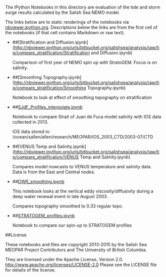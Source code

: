 The IPython Notebooks in this directory are evaluation of the
tide and storm surge results calculated by the Salish Sea NEMO model.

The links below are to static renderings of the notebooks via
[nbviewer.ipython.org](http://nbviewer.ipython.org/).
Descriptions below the links are from the first cell of the notebooks
(if that cell contains Markdown or raw text).

* ##[Stratification and Diffusion.ipynb](http://nbviewer.ipython.org/urls/bitbucket.org/salishsea/analysis/raw/tip/compare_stratification/Stratification and Diffusion.ipynb)  
    
    Comparison of first year of NEMO spin up with StratoGEM. Focus is on salinity.   

* ##[Smoothing Topography.ipynb](http://nbviewer.ipython.org/urls/bitbucket.org/salishsea/analysis/raw/tip/compare_stratification/Smoothing Topography.ipynb)  
    
    Notebook to look at effect of smoothing topography on stratification  

* ##[SJdF_Profiles_interpolate.ipynb](http://nbviewer.ipython.org/urls/bitbucket.org/salishsea/analysis/raw/tip/compare_stratification/SJdF_Profiles_interpolate.ipynb)  
    
    Notebook to compare Strait of Juan de Fuca model salinity with IOS data collected in 2013.  
      
    IOS data stored in:  
    /ocean/sallen/allen/research/MEOPAR/IOS_2003_CTD/2003-07/CTD  


* ##[VENUS Temp and Salinity.ipynb](http://nbviewer.ipython.org/urls/bitbucket.org/salishsea/analysis/raw/tip/compare_stratification/VENUS Temp and Salinity.ipynb)  
    
    Compares model nowcasts to VENUS temperature and salinity data. Data is from the East and Central nodes.  

* ##[DWR_smoothing.ipynb](http://nbviewer.ipython.org/urls/bitbucket.org/salishsea/analysis/raw/tip/compare_stratification/DWR_smoothing.ipynb)  
    
    This notebook looks at the vertical eddy viscosity/diffusivity during a deep water renewal event in late August 2003.  
      
    Compares topography smoothed to 0.33 regular topo.  


* ##[STRATOGEM_profiles.ipynb](http://nbviewer.ipython.org/urls/bitbucket.org/salishsea/analysis/raw/tip/compare_stratification/STRATOGEM_profiles.ipynb)  
    
    Notebook to compare our spin-up to STRATOGEM profiles  


##License

These notebooks and files are copyright 2013-2015
by the Salish Sea MEOPAR Project Contributors
and The University of British Columbia.

They are licensed under the Apache License, Version 2.0.
http://www.apache.org/licenses/LICENSE-2.0
Please see the LICENSE file for details of the license.
